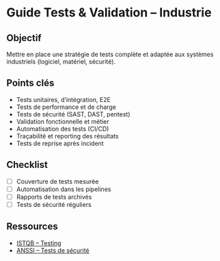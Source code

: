 # Guide Tests & Validation – Industrie

## Objectif
Mettre en place une stratégie de tests complète et adaptée aux systèmes industriels (logiciel, matériel, sécurité).

## Points clés
- Tests unitaires, d’intégration, E2E
- Tests de performance et de charge
- Tests de sécurité (SAST, DAST, pentest)
- Validation fonctionnelle et métier
- Automatisation des tests (CI/CD)
- Traçabilité et reporting des résultats
- Tests de reprise après incident

## Checklist
- [ ] Couverture de tests mesurée
- [ ] Automatisation dans les pipelines
- [ ] Rapports de tests archivés
- [ ] Tests de sécurité réguliers

## Ressources
- [ISTQB – Testing](https://www.istqb.org/)
- [ANSSI – Tests de sécurité](https://www.ssi.gouv.fr/guide/tests-de-securite/)
